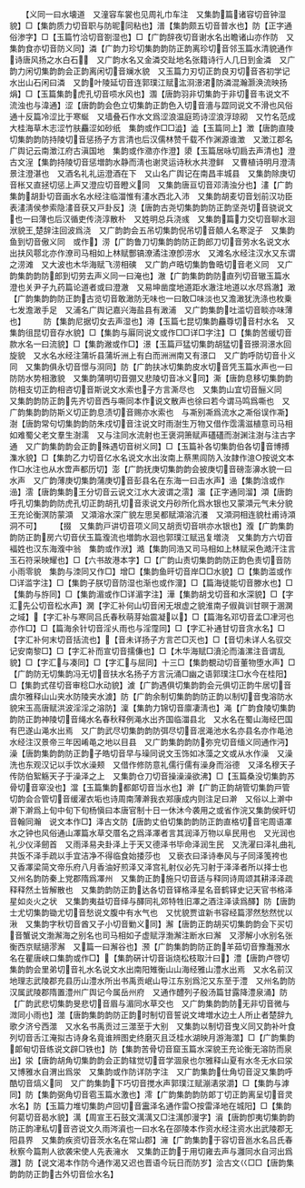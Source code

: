 <!-- { "loadSidebar": true } -->
　　【义同一曰水壊道　又潼容车裳也见周礼巾车注　又集韵篇诸容切音钟湿貌】□【集韵质力切音职与防昵同粘也】潽【集韵颇五切音普水也】防【正字通俗渗字】□【玉篇竹洽切音劄湿也】□【广韵辞夜切音谢水名出瞻诸山亦作防　又集韵食亦切音防义同】潾【广韵力珍切集韵韵防正韵离珍切音邻玉篇水清貌通作诗唐风扬之水白石　又广韵水名又金潾交趾地名张籍诗行人几日到金潾　又广韵力闲切集韵韵会正韵离闲切音斓水貌　又玉篇力刃切正韵良刃切音吝初学记水出山石闲曰潾　又韵叶陵延切音连郭璞江赋汯浻澋涒防潾混瀚灏涣流映扬焆】□【玉篇集韵虎孔切音唝水风也】涠【唐韵羽非切集韵于非切音韦说文不流浊也与湋通】涩【唐韵韵会色立切集韵正韵色入切音濇与歰同说文不滑也风俗通十反篇冷涩比于寒蜒　又墙叠石作水文爲涩浪温庭筠诗涩浪浮琼砌　又竹名范成大桂海草木志涩竹肤麤涩如砂纸　集韵或作□□澁】澁【玉篇同上】澂【唐韵直陵切集韵韵防持陵切音惩扬子方言清也后汉儒林赞千载不作渊源谁澂　又澂江郡名广舆记云南澂江府古滇国地　集韵或作瀓亦作澄】澃【玉篇居咏切扃去声清也】澄古文浧【集韵持陵切音惩増韵水静而淸也谢灵运诗秋水共澄鲜　又曹植诗明月澄淸景注澄湛也　又酒名礼礼运澄酒在下　又山名广舆记在南昌丰城县　又集韵除庚切音枨又直拯切惩上声又澄应切音瞪义同　又集韵唐亘切音邓淸浊分也】澅【广韵集韵胡卦切音画水名水经注临湽惟有澅水西北入沛　又集韵胡麦切音划前汉功臣表澅淸侯参索隐澅音获又戸卦反】浇【唐韵古尧切集韵韵防正韵坚尧切音骁说文也一曰薄也后汉循吏传浇淳散朴　又姓明总兵浇彧　又集韵篇力交切音聊水洄洑貌王楚辞注回波爲浇　又广韵韵会五吊切集韵倪吊切音顤人名寒浞子　又集韵鱼到切音傲义同　或作】涝【广韵鲁刀切集韵韵防正韵郎刀切音劳水名说文水出扶风鄠北亦作潦司马相如上林赋酆镐潦潏注潦卽涝水　又滩名水经注汉水又东谓之涝滩　又大波也木华海赋飞涝相磢　又广韵卢晧切集韵鲁晧切音老义同　又广韵集韵韵防郎到切劳去声义同一曰淹也】澈【广韵集韵韵防直列切音辙玉篇水澄也关尹子九药篇论道者或曰澄澈　又易坤凿度地道距水澈注地道以水尽爲澈】澉【广韵集韵韵防正韵古览切音敢澉防无味也一曰敢□味淡也又澹澉犹洗涤也枚乗七发澹澉手足　又浦名广舆记嘉兴海盐县有澉浦　又广韵集韵吐滥切音睒亦味薄也】
　　防【集韵尼据切女去声湿也】澊【玉篇七昆切集韵麤尊切音村水名　又集韵徂昆切音存水貌】□【集韵与厬同说文或作□□详□字注】□【集韵苦缓切音款水名一曰流貌】□【集韵潎或作□】澋【玉篇戸猛切集韵胡猛切音撔浻澋水回旋貌　又水名水经注蒲圻县蒲圻洲上有白而洲洲南又有澋口　又广韵呼防切音卝义同　又集韵俱永切音憬与浻同】防【广韵扶冰切集韵皮水切音凭玉篇水声也一曰防防水势相激貌　又集韵蒲明切音弸又悲陵切音冰义同】澌【唐韵息移切集韵韵防相支切正韵相咨切音斯说文水索也子方言澌尽也　又集韵山宜切音酾义同　又集韵韵防正韵先齐切音西与嘶同本作说文散声也徐曰若今谓马鸣爲嘶也　又广韵集韵韵防斯义切正韵息渍切音赐亦水索也　与凘别凘爲流水之凘俗误作凘】澍【唐韵常句切集韵韵防朱戍切音注说文时雨澍生万物又借作霑濡滋植意司马相如难蜀父老文羣生澍濡　又与注同水流射也王褒洞箫赋声礚礚而澍渊注澍与注古字通　又广韵集韵韵会正韵殊遇切音树义同】□【玉篇补各切集韵伯各切音博搏潗水貌】□【集韵乙力切音亿水名说文水出汝南上蔡黒闾防入汝隷作澺○按说文本作□水注也从水啻声都历切】澎【广韵抚庚切集韵韵会披庚切音磅澎濞水貌一曰水声　又广韵薄庚切集韵蒲庚切音彭县名在东海一曰击水声】澏【集韵浛或作澏】澐【唐韵集韵王分切音云说文江水大波谓之澐】澑【正字通同溜】澒【唐韵呼孔切集韵韵防虎孔切正韵胡孔切音汞说文丹砂所化爲水银也又蒙澒元气未分貌王充论衡溟防蒙澒　又澒溶水深广貌左思吴都赋澒溶沆瀁　又澒洞相连貌杜甫诗澒洞不可】
　　【掇　又集韵戸讲切音项义同又胡贡切音哄亦水银也】澓【广韵集韵韵防正韵房六切音伏玉篇澓流也増韵水洄也郭璞江赋迅复増浇　又集韵方六切音褔姓也汉东海澓中翁　集韵或作洑】澔【集韵同浩又司马相如上林赋采色澔汗注言玉石符采映耀也】□【六书故港本字】□【广韵山责切集韵韵防正韵色责切音防小雨零貌　集韵与洓同又作□】增□【集韵鱼旰切音岸□□水貌】□【集韵滥或作□详滥字注】□【集韵子朕切音防湿也渐也或作濅】□【篇海徒能切音滕水也】□【集韵与斿同】□【集韵湄或作□详湄字注】澕【集韵胡戈切音和水深貌】□【字汇先公切音松水声】澖【字汇补何山切音闲无垠虚之貌淮南子俶眞训甘暝于溷澖之域】【字汇补与寒同吕氏春秋萌芽始震凝以】□【篇海名邓切音孟□冿河也亦作□】□【篇海余针切音淫乆雨也与淫霪同】□【字汇补通甘切音贪水名】□【字汇补何末切音括流也】【音未详扬子方言芒□灭也】□【音切未详人名驭交记安南黎□】□【字汇补而宣切音擩傔也】□【木华海赋□濆沦而滀漯注音谓乱貌】□【字汇与凑同】□【字汇与屈同】十三□【集韵覩动切音董物堕水声】□【广韵防无切集韵冯无切音扶水名扬子方言沅涌□幽之语郭璞注□水今在桂阳】□【集韵式荏切音审稔□水动貌】澞【广韵遇俱切集韵韵会元俱切正韵牛居切音虞尔雅释山山夹水防陵夹水澞】防【广韵余制切集韵韵防正韵以制切音曳溶防水貌宋玉高唐赋洪波淫淫之溶防】澟【集韵力锦切音廪凄淸也】渑【广韵食陵切集韵韵防正韵神陵切音绳水名春秋释例渑水出齐国临湽县北　又水名在蜀山海经巴国有巴遂山渑水出焉　又广韵武尽切集韵韵防弭尽切音冺渑池水名亦县名亦作黾池水经注汉景帝三年因崤黾之地以目县　又广韵集韵韵防弥兖切音缅义同通作沔】澡【唐韵集韵韵防正韵子皓切音早与璪同说文玉饰如冰藻之文或从水作澡　又澡洗也东观汉记以手饮水澡颊　又借作修防意礼儒行儒有澡身而浴德　又泽名穆天子传防伯絮觞天子于澡泽之上　又集韵仓刀切音操澡澡欲沸】□【玉篇桑没切集韵苏骨切音窣没也】澢【玉篇集韵都郞切音当水也】澣【广韵正韵胡管切集韵戸管切韵会合管切音缓濯衣垢也诗周南薄澣我衣郑康成内则注足曰澣　又俗以上澣中澣下澣爲上旬中旬下旬杨愼曰本唐官制十日一休沐今袭用之或省作浣又集韵侯旰切音翰同瀚　说文本作□】泽古文防【唐韵丈伯切集韵韵防正韵直格切音宅周语凙水之钟也风俗通山凙篇水草交厝名之爲泽凙者言其润泽万物以阜民用也　又光润也礼少仪泽劒首　又雨泽易夬卦泽上于天又德泽书毕命泽润生民　又洗濯曰泽礼曲礼共饭不泽手疏以手宜洁净不得临食始捼莎也　又亵衣曰泽诗奉风与子同泽笺袴也　又香凙梁简文帝乐府八月香油好煎泽又泽宫礼射仪必先习射于泽泽者所以择士也　又州名韵防秦上党郡隋爲凙州　又集韵正韵施只切音适与释同诗周颂其耕泽泽疏释释然土皆解散也　又集韵韵防正韵达各切音铎格泽星名音鹤铎史记天官书格泽星如炎火之状　又集韵夷益切音绎与醳同礼郊特牲旧凙之酒注泽读爲醳】防【唐韵士尤切集韵锄尤切音愁说文腹中有水气也　又忧貌贾谊新书容经篇漻然愁然忧以湫　又集韵字秋切音酋又子小切音勦义同】澥【唐韵正韵胡买切集韵韵会下买切音蟹说文渤澥海之别名也司马相如子虚赋浮渤澥注断水曰澥　又漻解小水别名张衡西京赋擿漻澥　又篇一曰澥谷也】滪【广韵集韵韵防正韵羊茹切音豫灎滪水名在瞿唐峡口集韵或作□】【集韵硏计切音诣烧松枝取汁曰】澧【唐韵卢啓切集韵韵会里弟切音礼水名说文水出南阳雉衡山山海经雅山澧水出焉　又水名前汉地理志武陵郡充县历山澧水所出书禹贡岷山导江东别爲沱又东至于澧　又州名韵防汉属武陵郡隋置澧州广舆记今属岳州府　又通作醴列子殷汤篇甘露降澧泉涌】防【广韵武悲切集韵旻悲切音眉与湄同水草交也　又广韵集韵韵防无非切音微与溦同小雨也】澨【唐韵集韵韵防正韵时制切音誓说文埤増水边土人所止者楚辞九歌夕济兮西澨　又水名书禹贡过三澨至于大别　又集韵以制切音曳义同又韵补叶食列切音舌江淹拟古诗身名竟谁辨图史终磨灭且泛桂水湖映月游海澨】□【广韵集韵郞甸切音练说文辟□铁也】防【集韵苦骨切音窟玉篇水深貌王充论衡无溶防而泉出】泶【唐韵胡角切集韵韵会正韵辖觉切音学涸泉也尔雅释山夏有水冬无水曰泶　又博雅水自渭出爲泶　又集韵或作防详防字注　又广韵集韵仕角切音浞又集韵呼酷切音熇义同　又广韵集韵下巧切音搅水声郭璞江赋漰湱泶灂】□【集韵与滹同】防【集韵弼角切音雹玉篇水激也】澪【广韵集韵韵防郞丁切正韵离呈切音灵水名】防【玉篇力堆切集韵卢回切音靁泽名通作雷○按雷泽地在城阳】□【集韵何葛切音曷水貌】澫【周宣王石鼓文澫澫又□注澫卽漫字】澬【唐韵卽夷切集韵韵防正韵冿私切音咨说文久雨涔澬也一曰水名在邵陵本作资水经注资水出武陵郡无阳县界　又集韵疾资切音茨水名在常山郡】澭【广韵集韵于容切音邕水名吕氏春秋察今篇荆人欲袭宋使人先表澭水　又集韵正韵于用切雍去声与灉同水自河出爲灉】防【说文渴本作防今通作渴又迟也晋语今玩日而防岁】浍古文巜□□【唐韵集韵韵防正韵古外切音侩水名】
